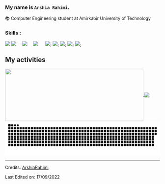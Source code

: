 ### My name is `Arshia Rahimi`.

📚 Computer Engineering student at Amirkabir University of Technology



### Skills :
<img src="https://cdn.jsdelivr.net/gh/devicons/devicon/icons/java/java-original-wordmark.svg" width="35px"/>
<img src="https://cdn.jsdelivr.net/gh/devicons/devicon@latest/icons/c/c-original.svg" width="35px">&nbsp;&nbsp;&nbsp;&nbsp;
<img src="https://cdn.jsdelivr.net/gh/devicons/devicon@latest/icons/python/python-original.svg" width="35px">&nbsp;&nbsp;&nbsp;&nbsp;
<img src="https://cdn.jsdelivr.net/gh/devicons/devicon@latest/icons/git/git-original.svg" width="35px">&nbsp;&nbsp;&nbsp;&nbsp;&nbsp;
<img src="https://cdn.jsdelivr.net/gh/devicons/devicon/icons/docker/docker-original.svg" width="35px"/>;
<img src="https://cdn.jsdelivr.net/gh/devicons/devicon/icons/html5/html5-original.svg" width="35px"/>;
<img src="https://cdn.jsdelivr.net/gh/devicons/devicon/icons/css3/css3-original.svg" width="35px"/>;
<img src="https://cdn.jsdelivr.net/gh/devicons/devicon/icons/javascript/javascript-original.svg" width="35px"/>;
<img src="https://cdn.jsdelivr.net/gh/devicons/devicon/icons/react/react-original-wordmark.svg" width="35px"/>;




## My activities

<a href="https://github.com/ArshiaRahimi/github-readme-stats">
  <img width=450 height=170 align="center" src="https://github-readme-stats.vercel.app/api?username=ArshiaRahimi&theme=midnight-purple&show_icons=true&bg_color=0D1117&hide_border=true" />
</a>
<a href="https://github.com/ArshiaRahimi/github-readme-stats">
  <img align="center" src="https://github-readme-stats.vercel.app/api/top-langs/?username=ArshiaRahimi&theme=midnight-purple&layout=compact&bg_color=0D1117&hide_border=true" />
</a>

<div>
  <img src="https://github.com/Pepyn0/Pepyn0/raw/output/github-contribution-grid-snake.svg" alt="snake"></center>
</div>

<!-- ![Snake animation](https://github.com/Pepyn0/Pepyn0/blob/output/github-contribution-grid-snake.svg) -->

------
Credits: [ArshiaRahimi](https://github.com/ArshiaRahimi)

Last Edited on: 17/09/2022
